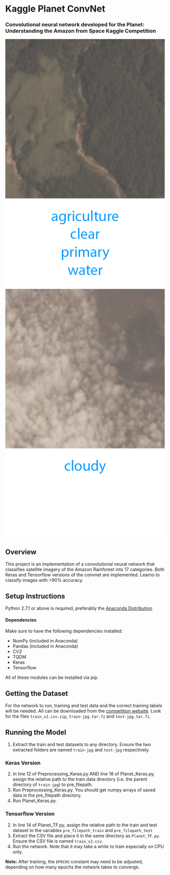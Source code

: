# Kaggle Planet ConvNet
### Convolutional neural network developed for the Planet: Understanding the Amazon from Space Kaggle Competition

![Sample output image 1](/image_assets/Sample1.png) ![Sample output image 2](/image_assets/Sample2.png)

## Overview
This project is an implementation of a convolutional neural network that classifies satellite imagery of the Amazon Rainforest into 17 categories. Both Keras and Tensorflow versions of the convnet are implemented. Learns to classify images with >90% accuracy. 

## Setup Instructions
Python 2.7.1 or above is required, preferably the [Anaconda Distribution](https://www.continuum.io/downloads "Download Anaconda")

#### Dependencies
Make sure to have the following dependencies installed:
* NumPy (included in Anaconda)
* Pandas (included in Anaconda)
* CV2
* TQDM
* Keras
* Tensorflow

All of these modules can be installed via pip.

## Getting the Dataset
For the network to run, training and test data and the correct training labels will be needed. All can be downloaded from the [competition website](https://www.kaggle.com/c/planet-understanding-the-amazon-from-space "Planet: Understanding the Amazon from Space"). Look for the files `train_v2.csv.zip`, `train-jpg.tar.7z` and `test-jpg.tar.7z`.

## Running the Model
1. Extract the train and test datasets to any directory. Ensure the two extracted folders are named `train-jpg` and `test-jpg` respectively. 

### Keras Version
2. In line 12 of Preprocessing_Keras.py AND line 18 of Planet_Keras.py, assign the relative path to the train data directory (i.e. the parent directory of `train-jpg`) to pre_filepath.
3. Run Preprocessing_Keras.py. You should get numpy arrays of saved data in the pre_filepath directory. 
4. Run Planet_Keras.py.

### Tensorflow Version
2. In line 14 of Planet_TF.py, assign the relative path to the train and test dataset to the variables `pre_filepath_train` and `pre_filepath_test`
3. Extract the CSV file and place it in the same directory as `Planet_TF.py`. Ensure the CSV file is named `train_v2.csv`.
4. Run the network. Note that it may take a while to train especially on CPU only.

**Note:** After training, the `EPOCHS` constant may need to be adjusted, depending on how many epochs the network takes to converge. 
